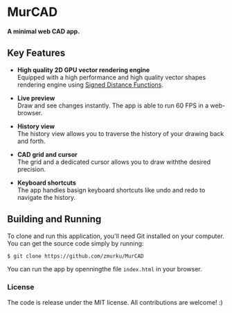 # MurCAD

<b> A minimal web CAD app. </b>


## Key Features

- **High quality 2D GPU vector rendering engine**  
  Equipped with a high performance and high quality vector shapes rendering engine using [Signed Distance Functions](https://en.wikipedia.org/wiki/Signed_distance_function).  

- **Live preview**  
  Draw and see changes instantly. The app is able to run 60 FPS in a web-browser.

- **History view**  
  The history view allows you to traverse the history of your drawing back and forth.

- **CAD grid and cursor**  
  The grid and a dedicated cursor allows you to draw withthe desired precision.

- **Keyboard shortcuts**  
  The app handles basign keyboard shortcuts like undo and redo to navigate the history.


## Building and Running

To clone and run this application, you'll need Git installed on your computer. You can get the source code simply by running:
```sh
$ git clone https://github.com/zmurku/MurCAD
```
You can run the app by openningthe file `index.html` in your browser.


### License
The code is release under the MIT license. All contributions are welcome! :)
